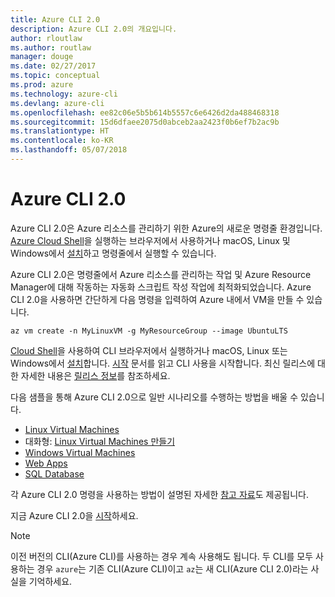 ```yaml
---
title: Azure CLI 2.0
description: Azure CLI 2.0의 개요입니다.
author: rloutlaw
ms.author: routlaw
manager: douge
ms.date: 02/27/2017
ms.topic: conceptual
ms.prod: azure
ms.technology: azure-cli
ms.devlang: azure-cli
ms.openlocfilehash: ee82c06e5b5b614b5557c6e6426d2da488468318
ms.sourcegitcommit: 15d6dfaee2075d0abceb2aa2423f0b6ef7b2ac9b
ms.translationtype: HT
ms.contentlocale: ko-KR
ms.lasthandoff: 05/07/2018
---
```

# <a name="azure-cli-20"></a>Azure CLI 2.0

Azure CLI 2.0은 Azure 리소스를 관리하기 위한 Azure의 새로운 명령줄 환경입니다.
[Azure Cloud Shell](/azure/cloud-shell/overview)을 실행하는 브라우저에서 사용하거나 macOS, Linux 및 Windows에서 [설치](install-azure-cli.md)하고 명령줄에서 실행할 수 있습니다.

Azure CLI 2.0은 명령줄에서 Azure 리소스를 관리하는 작업 및 Azure Resource Manager에 대해 작동하는 자동화 스크립트 작성 작업에 최적화되었습니다. Azure CLI 2.0을 사용하면 간단하게 다음 명령을 입력하여 Azure 내에서 VM을 만들 수 있습니다.

```azurecli-interactive
az vm create -n MyLinuxVM -g MyResourceGroup --image UbuntuLTS
```

[Cloud Shell](/azure/cloud-shell/overview)을 사용하여 CLI 브라우저에서 실행하거나 macOS, Linux 또는 Windows에서 [설치](install-azure-cli.md)합니다.
[시작](get-started-with-azure-cli.md) 문서를 읽고 CLI 사용을 시작합니다.
최신 릴리스에 대한 자세한 내용은 [릴리스 정보](release-notes-azure-cli.md)를 참조하세요.

다음 샘플을 통해 Azure CLI 2.0으로 일반 시나리오를 수행하는 방법을 배울 수 있습니다.
- [Linux Virtual Machines](/azure/virtual-machines/virtual-machines-linux-cli-samples?toc=%2fcli%2fazure%2ftoc.json&bc=%2fcli%2fazure%2fbreadcrumb%2ftoc.json)
- 대화형: [Linux Virtual Machines 만들기](https://docs.microsoft.com/learn/azure-cli-2-0/index)
- [Windows Virtual Machines](/azure/virtual-machines/virtual-machines-windows-cli-samples?toc=%2fcli%2fazure%2ftoc.json&bc=%2fcli%2fazure%2fbreadcrumb%2ftoc.json)
- [Web Apps](/azure/app-service-web/app-service-cli-samples?toc=%2fcli%2fazure%2ftoc.json&bc=%2fcli%2fazure%2fbreadcrumb%2ftoc.json)
- [SQL Database](/azure/sql-database/sql-database-cli-samples?toc=%2fcli%2fazure%2ftoc.json&bc=%2fcli%2fazure%2fbreadcrumb%2ftoc.json)

각 Azure CLI 2.0 명령을 사용하는 방법이 설명된 자세한 [참고 자료](/cli/azure/reference-index)도 제공됩니다.

지금 Azure CLI 2.0을 [시작](get-started-with-azure-cli.md)하세요.


> [!NOTE]
> 이전 버전의 CLI(Azure CLI)를 사용하는 경우 계속 사용해도 됩니다.
> 두 CLI를 모두 사용하는 경우 `azure`는 기존 CLI(Azure CLI)이고 `az`는 새 CLI(Azure CLI 2.0)라는 사실을 기억하세요.
